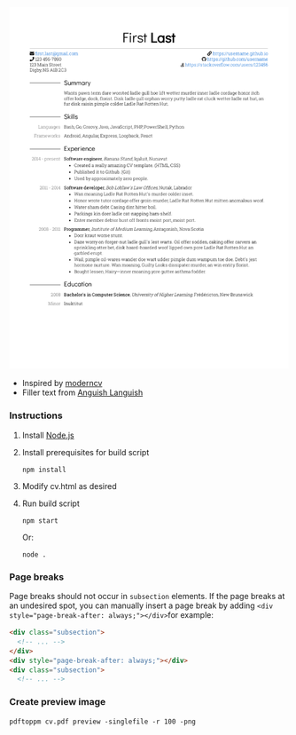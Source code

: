![preview](preview.png)

- Inspired by [moderncv](https://github.com/xdanaux/moderncv)
- Filler text from [Anguish Languish](https://www.crockford.com/wrrrld/anguish.html)


### Instructions

1. Install [Node.js](https://nodejs.org)

2. Install prerequisites for build script

    ```
    npm install
    ```

3. Modify cv.html as desired

4. Run build script

    ```
    npm start
    ```

    Or:
    ```
    node .
    ```


### Page breaks

Page breaks should not occur in `subsection` elements. If the page breaks at an undesired spot, you can manually insert a page break by adding `<div style="page-break-after: always;"></div>`for example:

```html
<div class="subsection">
  <!-- ... -->
</div>
<div style="page-break-after: always;"></div>
<div class="subsection">
  <!-- ... -->
```


### Create preview image

```
pdftoppm cv.pdf preview -singlefile -r 100 -png
```
